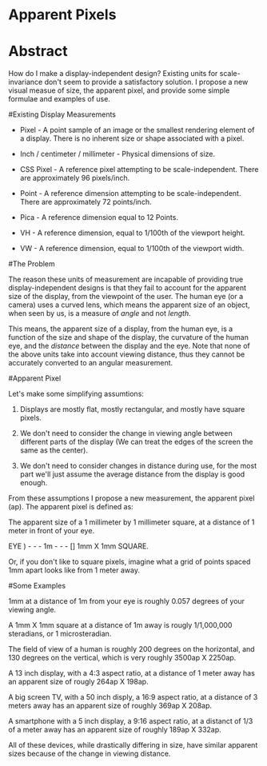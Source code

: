 # Apparent Pixels

# Abstract

How do I make a display-independent design?  Existing units for scale-invariance don't seem to provide a satisfactory solution.  I propose a new visual measue of size, the apparent pixel, and provide some simple formulae and examples of use.

#Existing Display Measurements

* Pixel - A point sample of an image or the smallest rendering element of a display.  There is no inherent size or shape associated with a pixel.

* Inch / centimeter / millimeter - Physical dimensions of size.

* CSS Pixel - A reference pixel attempting to be scale-independent. There are approximately 96 pixels/inch.

* Point - A reference dimension attempting to be scale-independent.  There are approximately 72 points/inch.

* Pica - A reference dimension equal to 12 Points.

* VH - A reference dimension, equal to 1/100th of the viewport height.

* VW - A reference dimension, equal to 1/100th of the viewport width.

#The Problem

The reason these units of measurement are incapable of providing true display-independent designs is that they fail to account for the apparent size of the display, from the viewpoint of the user.  The human eye (or a camera) uses a curved lens, which means the apparent size of an object, when seen by us, is a measure of _angle_ and not _length_.

This means, the apparent size of a display, from the human eye, is a function of the size and shape of the display, the curvature of the human eye, and the _distance_ between the display and the eye.  Note that none of the above units take into account viewing distance, thus they cannot be accurately converted to an angular measurement.


#Apparent Pixel

Let's make some simplifying assumtions:

1) Displays are mostly flat, mostly rectangular, and mostly have square pixels.

2) We don't need to consider the change in viewing angle between different parts of the display (We can treat the edges of the screen the same as the center).

3) We don't need to consider changes in distance during use, for the most part we'll just assume the average distance from the display is good enough.

From these assumptions I propose a new measurement, the apparent pixel (ap).  The apparent pixel is defined as:

The apparent size of a 1 millimeter by 1 millimeter square, at a distance of 1 meter in front of your eye.

EYE ) - - - 1m - - - [] 1mm X 1mm SQUARE.

Or, if you don't like to square pixels, imagine what a grid of points spaced 1mm apart looks like from 1 meter away.

#Some Examples

1mm at a distance of 1m from your eye is roughly 0.057 degrees of your viewing angle.

A 1mm X 1mm square at a distance of 1m away is rougly 1/1,000,000 steradians, or 1 microsteradian.

The field of view of a human is roughly 200 degrees on the horizontal, and 130 degrees on the vertical, which is very roughly 3500ap X 2250ap.

A 13 inch display, with a 4:3 aspect ratio, at a distance of 1 meter away has an apparent size of rougly 264ap X 198ap.

A big screen TV, with a 50 inch disply, a 16:9 aspect ratio, at a distance of 3 meters away has an apparent size of roughly 369ap X 208ap.

A smartphone with a 5 inch display, a 9:16 aspect ratio, at a distanct of 1/3 of a meter away has an apparent size of roughly 189ap X 332ap.

All of these devices, while drastically differing in size, have similar apparent sizes because of the change in viewing distance.


